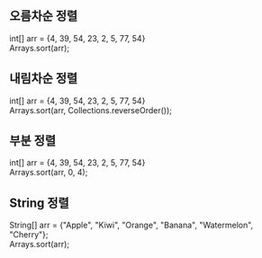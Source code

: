 <h2> 오름차순 정렬 <br></h2>
int[] arr = {4, 39, 54, 23, 2, 5, 77, 54} <br>
Arrays.sort(arr); <br>

<h2> 내림차순 정렬 <br></h2>
int[] arr = {4, 39, 54, 23, 2, 5, 77, 54} <br>
Arrays.sort(arr, Collections.reverseOrder()); <br>

<h2> 부분 정렬 </h2>
int[] arr = {4, 39, 54, 23, 2, 5, 77, 54} <br>
Arrays.sort(arr, 0, 4); <br>

<h2> String 정렬 </h2>
String[] arr = {"Apple", "Kiwi", "Orange", "Banana", "Watermelon", "Cherry"}; <br>
Arrays.sort(arr); <br>
